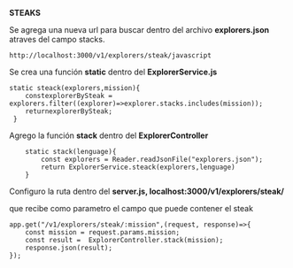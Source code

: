 **STEAKS**

Se agrega una nueva url para buscar dentro del archivo **explorers.json** atraves del campo stacks.

```
http://localhost:3000/v1/explorers/steak/javascript
```

Se crea una función **static** dentro del **ExplorerService.js**

```
static steack(explorers,mission){
	constexplorerBySteak =  explorers.filter((explorer)=>explorer.stacks.includes(mission));
	returnexplorerBySteak;
 }
```

Agrego la función **stack** dentro del **ExplorerController**

```
    static stack(lenguage){
        const explorers = Reader.readJsonFile("explorers.json");
        return ExplorerService.steack(explorers,lenguage)
    }
```

Configuro la ruta dentro del **server.js, localhost:3000/v1/explorers/steak/**

que recibe como parametro el campo que puede contener el steak

```
app.get("/v1/explorers/steak/:mission",(request, response)=>{
    const mission = request.params.mission;
    const result =  ExplorerController.stack(mission);
    response.json(result);
});
```


